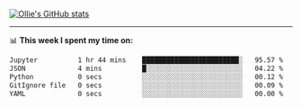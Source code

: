 <!--
**icedpanda/icedpanda** is a ✨ _special_ ✨ repository because its `README.md` (this file) appears on your GitHub profile.

Here are some ideas to get you started:

- 🔭 I’m currently working on ...
- 🌱 I’m currently learning ...
- 👯 I’m looking to collaborate on ...
- 🤔 I’m looking for help with ...
- 💬 Ask me about ...
- 📫 How to reach me: ...
- 😄 Pronouns: ...
- ⚡ Fun fact: ...
-->
[![Ollie's GitHub stats](https://github-readme-stats-icedpanda.vercel.app/api?username=icedpanda&count_private=true&show_icons=true)](https://github.com/icedpanda)

---
📊 **This week I spent my time on:**
<!--START_SECTION:waka-->

```txt
Jupyter          1 hr 44 mins    ████████████████████████░   95.57 %
JSON             4 mins          █░░░░░░░░░░░░░░░░░░░░░░░░   04.22 %
Python           0 secs          ░░░░░░░░░░░░░░░░░░░░░░░░░   00.12 %
GitIgnore file   0 secs          ░░░░░░░░░░░░░░░░░░░░░░░░░   00.09 %
YAML             0 secs          ░░░░░░░░░░░░░░░░░░░░░░░░░   00.00 %
```

<!--END_SECTION:waka-->
